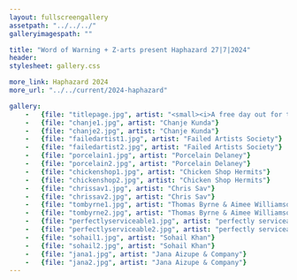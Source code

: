 ```yaml
---
layout: fullscreengallery
assetpath: "../../../"
galleryimagespath: ""

title: "Word of Warning + Z-arts present Haphazard 27|7|2024"
header:
stylesheet: gallery.css

more_link: Haphazard 2024
more_url: "../../current/2024-haphazard"

gallery:
    -   {file: "titlepage.jpg", artist: "<small><i>A free day out for the curious of all ages at Z-arts, Sat 27 Jul 2024</i> · Puppetfingers at Haphazard 2023</small>"}
    -   {file: "chanje1.jpg", artist: "Chanje Kunda"} 
    -   {file: "chanje2.jpg", artist: "Chanje Kunda"}
    -   {file: "failedartist1.jpg", artist: "Failed Artists Society"}
    -   {file: "failedartist2.jpg", artist: "Failed Artists Society"}
    -   {file: "porcelain1.jpg", artist: "Porcelain Delaney"}
    -   {file: "porcelain2.jpg", artist: "Porcelain Delaney"}
    -   {file: "chickenshop1.jpg", artist: "Chicken Shop Hermits"}
    -   {file: "chickenshop2.jpg", artist: "Chicken Shop Hermits"}
    -   {file: "chrissav1.jpg", artist: "Chris Sav"}
    -   {file: "chrissav2.jpg", artist: "Chris Sav"}
    -   {file: "tombyrne1.jpg", artist: "Thomas Byrne & Aimee Williamson"}
    -   {file: "tombyrne2.jpg", artist: "Thomas Byrne & Aimee Williamson"}
    -   {file: "perfectlyserviceable1.jpg", artist: "perfectly serviceable"}
    -   {file: "perfectlyserviceable2.jpg", artist: "perfectly serviceable"}
    -   {file: "sohail1.jpg", artist: "Sohail Khan"}
    -   {file: "sohail2.jpg", artist: "Sohail Khan"}
    -   {file: "jana1.jpg", artist: "Jana Aizupe & Company"}
    -   {file: "jana2.jpg", artist: "Jana Aizupe & Company"}
---
```

